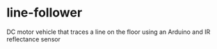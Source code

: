 # line-follower
DC motor vehicle that traces a line on the floor using an Arduino and IR reflectance sensor

